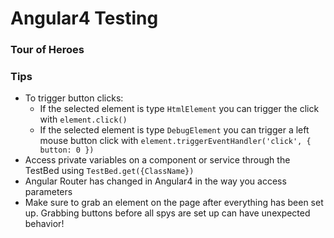 # Angular4 Testing
### Tour of Heroes

### Tips
* To trigger button clicks:
    * If the selected element is type `HtmlElement` you can trigger the click with `element.click()`
    * If the selected element is type `DebugElement` you can trigger a left mouse button click with `element.triggerEventHandler('click', { button: 0 })`
* Access private variables on a component or service through the TestBed using `TestBed.get({ClassName})`
* Angular Router has changed in Angular4 in the way you access parameters
* Make sure to grab an element on the page after everything has been set up. Grabbing buttons before all spys are set up can have unexpected behavior!